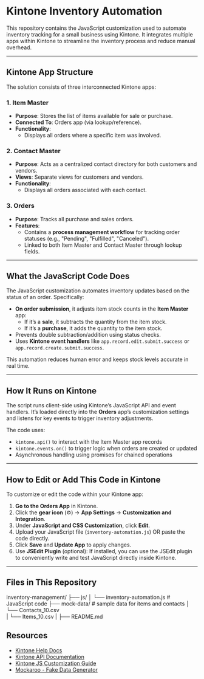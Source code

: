 # Kintone Inventory Automation

This repository contains the JavaScript customization used to automate inventory tracking for a small business using Kintone. It integrates multiple apps within Kintone to streamline the inventory process and reduce manual overhead.

---

## Kintone App Structure

The solution consists of three interconnected Kintone apps:

### 1. **Item Master**
- **Purpose**: Stores the list of items available for sale or purchase.
- **Connected To**: Orders app (via lookup/reference).
- **Functionality**:
  - Displays all orders where a specific item was involved.

### 2. **Contact Master**
- **Purpose**: Acts as a centralized contact directory for both customers and vendors.
- **Views**: Separate views for customers and vendors.
- **Functionality**:
  - Displays all orders associated with each contact.

### 3. **Orders**
- **Purpose**: Tracks all purchase and sales orders.
- **Features**:
  - Contains a **process management workflow** for tracking order statuses (e.g., "Pending", "Fulfilled", "Canceled").
  - Linked to both Item Master and Contact Master through lookup fields.

---

## What the JavaScript Code Does

The JavaScript customization automates inventory updates based on the status of an order. Specifically:

- **On order submission**, it adjusts item stock counts in the **Item Master** app:
  - If it’s a **sale**, it subtracts the quantity from the item stock.
  - If it’s a **purchase**, it adds the quantity to the item stock.
- Prevents double subtraction/addition using status checks.
- Uses **Kintone event handlers** like `app.record.edit.submit.success` or `app.record.create.submit.success`.

This automation reduces human error and keeps stock levels accurate in real time.

---

## How It Runs on Kintone

The script runs client-side using Kintone’s JavaScript API and event handlers. It’s loaded directly into the **Orders** app’s customization settings and listens for key events to trigger inventory adjustments.

The code uses:

- `kintone.api()` to interact with the Item Master app records
- `kintone.events.on()` to trigger logic when orders are created or updated
- Asynchronous handling using promises for chained operations

---

## How to Edit or Add This Code in Kintone

To customize or edit the code within your Kintone app:

1. **Go to the Orders App** in Kintone.
2. Click the **gear icon** (⚙️) → **App Settings** → **Customization and Integration**.
3. Under **JavaScript and CSS Customization**, click **Edit**.
4. Upload your JavaScript file (`inventory-automation.js`) OR paste the code directly.
5. Click **Save** and **Update App** to apply changes.
6. Use **JSEdit Plugin** (optional): If installed, you can use the JSEdit plugin to conveniently write and test JavaScript directly inside Kintone.

---

## Files in This Repository

inventory-management/
├── js/
│   └── inventory-automation.js  # JavaScript code 
├── mock-data/                   # sample data for items and contacts
│   └── Contacts_10.csv       
|   └── Items_10.csv
|
├── README.md                    


## Resources

- [Kintone Help Docs](https://get.kintone.help/general/en/)
- [Kintone API Documentation](https://kintone.dev/en/docs/)
- [Kintone JS Customization Guide](https://kintone.dev/en/tutorials/introduction-to-kintone-customizations/)
- [Mockaroo - Fake Data Generator](https://mockaroo.com/)
